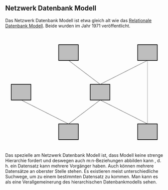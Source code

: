 ## Netzwerk Datenbank Modell
Das Netzwerk Datenbank Modell ist etwa gleich alt wie das [Relationale Datenbank Modell](/wiki/programmiersprachen/datenbanken/relational). Beide wurden im Jahr 1971 veröffentlicht. 


![No alt text available](/wiki/programmiersprachen/datenbanken/imageedit_1_8053733393.png)
Das spezielle am Netzwerk Datenbank Modell ist, dass Modell keine strenge Hierarchie fordert und deswegen auch m:n-Beziehungen abbilden kann , d. h. ein Datensatz kann mehrere Vorgänger haben. Auch können mehrere Datensätze an oberster Stelle stehen. Es existieren meist unterschiedliche Suchwege, um zu einem bestimmten Datensatz zu kommen. Man kann es als eine Verallgemeinerung des hierarchischen Datenbankmodells sehen.